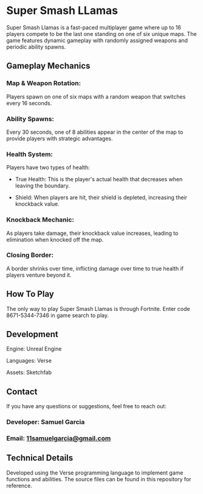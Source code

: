 # Super Smash LLamas
Super Smash Llamas is a fast-paced multiplayer game where up to 16 players compete to be the last one standing on one of six unique maps. The game features dynamic gameplay with randomly assigned weapons and periodic ability spawns.

## Gameplay Mechanics

### Map & Weapon Rotation:
 Players spawn on one of six maps with a random weapon that switches every 16 seconds.

### Ability Spawns:
 Every 30 seconds, one of 8 abilities appear in the center of the map to provide players with strategic advantages.

### Health System:
 Players have two types of health:

* True Health:
 This is the player's actual health that decreases when leaving the boundary.

* Shield:
 When players are hit, their shield is depleted, increasing their knockback value.

### Knockback Mechanic:
 As players take damage, their knockback value increases, leading to elimination when knocked off the map.

### Closing Border:
 A border shrinks over time, inflicting damage over time to true health if players venture beyond it.

## How To Play
The only way to play Super Smash Llamas is through Fortnite. Enter code 8671-5344-7346 in game search to play.

## Development
Engine: Unreal Engine

Languages: Verse

Assets: Sketchfab

## Contact
If you have any questions or suggestions, feel free to reach out:

### Developer: Samuel Garcia

### Email: 11samuelgarcia@gmail.com

## Technical Details

Developed using the Verse programming language to implement game functions and abilities.
The source files can be found in this repository for reference.
